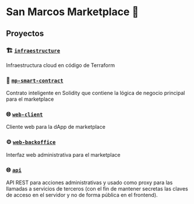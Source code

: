 # San Marcos Marketplace 🛒

## Proyectos

### 🏗️ [`infraestructure`](https://github.com/sm-marketplace/infrastructure)

Infraestructura cloud en código de Terraform

### 📜 [`mp-smart-contract`](https://github.com/sm-marketplace/mp-smart-contract)

Contrato inteligente en Solidity que contiene la lógica de negocio principal para el marketplace 

### 🌐 [`web-client`](https://github.com/sm-marketplace/web-client)

Cliente web para la dApp de marketplace

### ⚙️ [`web-backoffice`](https://github.com/sm-marketplace/web-backoffice)

Interfaz web administrativa para el marketplace

### 🌐 [`api`](https://github.com/sm-marketplace/api)

API REST para acciones administrativas y usado como proxy para las llamadas a servicios de terceros (con el fin de mantener secretas las claves de acceso en el servidor y no de forma pública en el frontend).
